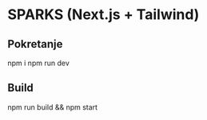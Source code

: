 # SPARKS (Next.js + Tailwind)

## Pokretanje
npm i
npm run dev

## Build
npm run build && npm start
